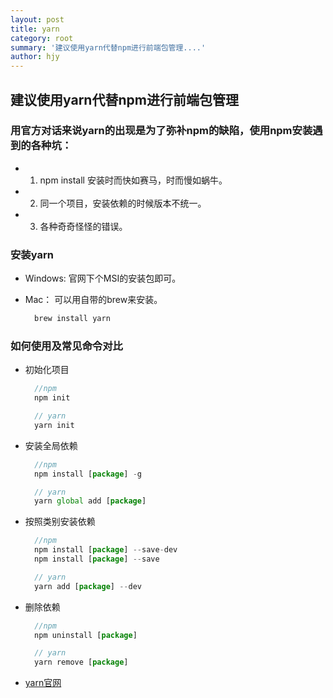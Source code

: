 ```yaml
---
layout: post
title: yarn
category: root
summary: '建议使用yarn代替npm进行前端包管理....'
author: hjy
---
```


## 建议使用yarn代替npm进行前端包管理

### 用官方对话来说yarn的出现是为了弥补npm的缺陷，使用npm安装遇到的各种坑：

* 1. npm install 安装时而快如赛马，时而慢如蜗牛。

* 2. 同一个项目，安装依赖的时候版本不统一。

* 3. 各种奇奇怪怪的错误。

### 安装yarn

* Windows: 官网下个MSI的安装包即可。

* Mac： 可以用自带的brew来安装。

  ```javascript
    brew install yarn
  ```
### 如何使用及常见命令对比

* 初始化项目

  ```javascript
    //npm
    npm init

    // yarn
    yarn init
  ```
* 安装全局依赖

  ```javascript
    //npm
    npm install [package] -g

    // yarn
    yarn global add [package]
  ```
* 按照类别安装依赖

  ```javascript
    //npm
    npm install [package] --save-dev
    npm install [package] --save

    // yarn
    yarn add [package] --dev
  ```
* 删除依赖

  ```javascript
    //npm
    npm uninstall [package]

    // yarn
    yarn remove [package]
  ```
* [yarn官网](https://classic.yarnpkg.com/zh-Hans/)

